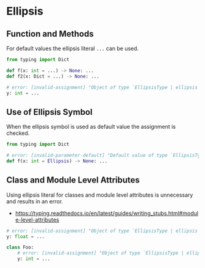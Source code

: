 # Ellipsis

## Function and Methods

For default values the ellipsis literal `...` can be used.

```py
from typing import Dict

def f(x: int = ...) -> None: ...
def f2(x: Dict = ...) -> None: ...

# error: [invalid-assignment] "Object of type `EllipsisType | ellipsis` is not assignable to `int`"
y: int = ...
```

## Use of Ellipsis Symbol

When the ellipsis symbol is used as default value the assignment is checked.

```py
from typing import Dict

# error: [invalid-parameter-default] "Default value of type `EllipsisType | ellipsis` is not assignable to annotated parameter type `int`"
def f(x: int = Ellipsis) -> None: ...
```

## Class and Module Level Attributes

Using ellipsis literal for classes and module level attributes is unnecessary and results in an
error.

- <https://typing.readthedocs.io/en/latest/guides/writing_stubs.html#module-level-attributes>

```py
# error: [invalid-assignment] "Object of type `EllipsisType | ellipsis` is not assignable to `float`"
y: float = ...

class Foo:
    # error: [invalid-assignment] "Object of type `EllipsisType | ellipsis` is not assignable to `int`"
    y: int = ...
```
